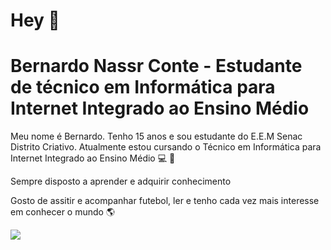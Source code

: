 # Hey 👋

<H1>Bernardo Nassr Conte - Estudante de técnico em Informática para Internet Integrado ao Ensino Médio</H1>

<P>Meu nome é Bernardo. Tenho 15 anos e sou estudante do E.E.M Senac Distrito Criativo. Atualmente estou cursando o Técnico em Informática para Internet
 Integrado ao Ensino Médio &#128187; &#128213;</P> 

<p>Sempre disposto a aprender e adquirir conhecimento</p>

<p>Gosto de assitir e acompanhar futebol, ler e tenho cada vez mais interesse em conhecer o mundo &#x1F30E;</p>

<img src = "https://media.giphy.com/media/10bxTLrpJNS0PC/giphy.gif">
